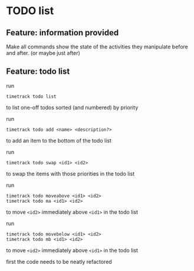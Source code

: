 # TODO list

## Feature: information provided

Make all commands show the state of the activities they manipulate before and after. (or maybe just after)

## Feature: todo list

run
```
timetrack todo list
```

to list one-off todos sorted (and numbered) by priority

run
```
timetrack todo add <name> <description?>
```

to add an item to the bottom of the todo list

run
```
timetrack todo swap <id1> <id2>
```

to swap the items with those priorities in the todo list

run
```
timetrack todo moveabove <id1> <id2>
timetrack todo ma <id1> <id2>
```
to move `<id2>` immediately above `<id1>` in the todo list

run
```
timetrack todo movebelow <id1> <id2>
timetrack todo mb <id1> <id2>
```
to move `<id2>` immediately above `<id1>` in the todo list

first the code needs to be neatly refactored
